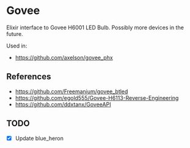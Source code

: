 # Govee

Elixir interface to Govee H6001 LED Bulb. Possibly more devices in the future.

Used in:
- https://github.com/axelson/govee_phx

## References

- https://github.com/Freemanium/govee_btled
- https://github.com/egold555/Govee-H6113-Reverse-Engineering
- https://github.com/ddxtanx/GoveeAPI

## TODO

- [x] Update blue_heron
